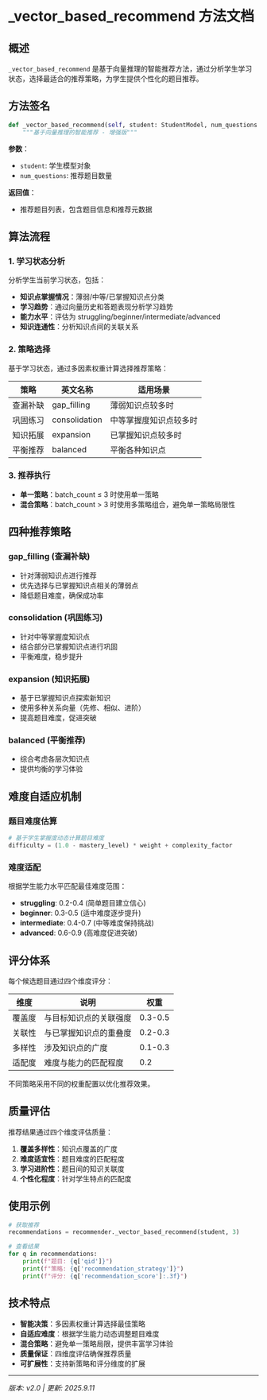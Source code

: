 # _vector_based_recommend 方法文档

## 概述

`_vector_based_recommend` 是基于向量推理的智能推荐方法，通过分析学生学习状态，选择最适合的推荐策略，为学生提供个性化的题目推荐。

## 方法签名

```python
def _vector_based_recommend(self, student: StudentModel, num_questions: int) -> List[Dict]:
    """基于向量推理的智能推荐 - 增强版"""
```

**参数**：
- `student`: 学生模型对象
- `num_questions`: 推荐题目数量

**返回值**：
- 推荐题目列表，包含题目信息和推荐元数据

## 算法流程

### 1. 学习状态分析
分析学生当前学习状态，包括：
- **知识点掌握情况**：薄弱/中等/已掌握知识点分类
- **学习趋势**：通过向量历史和答题表现分析学习趋势
- **能力水平**：评估为 struggling/beginner/intermediate/advanced
- **知识连通性**：分析知识点间的关联关系

### 2. 策略选择
基于学习状态，通过多因素权重计算选择推荐策略：

| 策略 | 英文名称 | 适用场景 |
|-----|---------|----------|
| 查漏补缺 | gap_filling | 薄弱知识点较多时 |
| 巩固练习 | consolidation | 中等掌握度知识点较多时 |
| 知识拓展 | expansion | 已掌握知识点较多时 |
| 平衡推荐 | balanced | 平衡各种知识点 |

### 3. 推荐执行
- **单一策略**：batch_count ≤ 3 时使用单一策略
- **混合策略**：batch_count > 3 时使用多策略组合，避免单一策略局限性

## 四种推荐策略

### gap_filling (查漏补缺)
- 针对薄弱知识点进行推荐
- 优先选择与已掌握知识点相关的薄弱点
- 降低题目难度，确保成功率

### consolidation (巩固练习)
- 针对中等掌握度知识点
- 结合部分已掌握知识点进行巩固
- 平衡难度，稳步提升

### expansion (知识拓展)
- 基于已掌握知识点探索新知识
- 使用多种关系向量（先修、相似、进阶）
- 提高题目难度，促进突破

### balanced (平衡推荐)
- 综合考虑各层次知识点
- 提供均衡的学习体验

## 难度自适应机制

### 题目难度估算
```python
# 基于学生掌握度动态计算题目难度
difficulty = (1.0 - mastery_level) * weight + complexity_factor
```

### 难度适配
根据学生能力水平匹配最佳难度范围：
- **struggling**: 0.2-0.4 (简单题目建立信心)
- **beginner**: 0.3-0.5 (适中难度逐步提升)
- **intermediate**: 0.4-0.7 (中等难度保持挑战)
- **advanced**: 0.6-0.9 (高难度促进突破)

## 评分体系

每个候选题目通过四个维度评分：

| 维度 | 说明 | 权重 |
|-----|------|------|
| 覆盖度 | 与目标知识点的关联强度 | 0.3-0.5 |
| 关联性 | 与已掌握知识点的重叠度 | 0.2-0.3 |
| 多样性 | 涉及知识点的广度 | 0.1-0.3 |
| 适配度 | 难度与能力的匹配程度 | 0.2 |

不同策略采用不同的权重配置以优化推荐效果。

## 质量评估

推荐结果通过四个维度评估质量：
1. **覆盖多样性**：知识点覆盖的广度
2. **难度适宜性**：题目难度的匹配程度
3. **学习进阶性**：题目间的知识关联度
4. **个性化程度**：针对学生特点的匹配度

## 使用示例

```python
# 获取推荐
recommendations = recommender._vector_based_recommend(student, 3)

# 查看结果
for q in recommendations:
    print(f"题目: {q['qid']}")
    print(f"策略: {q['recommendation_strategy']}")
    print(f"评分: {q['recommendation_score']:.3f}")
```

## 技术特点

- **智能决策**：多因素权重计算选择最佳策略
- **自适应难度**：根据学生能力动态调整题目难度
- **混合策略**：避免单一策略局限，提供丰富学习体验
- **质量保证**：四维度评估确保推荐质量
- **可扩展性**：支持新策略和评分维度的扩展

---

*版本: v2.0 | 更新: 2025.9.11*
